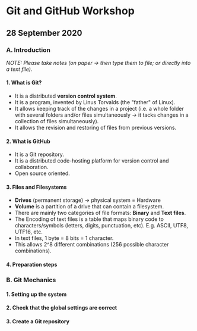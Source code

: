 # Git and GitHub Workshop

## 28 September 2020

### A. Introduction
*NOTE: Please take notes (on paper -> then type them to file; or directly into a text file).*

#### 1. What is Git?
+ It is a distributed **version control system**.
+ It is a program, invented by Linus Torvalds (the "father" of Linux).
+ It allows keeping track of the changes in a project (i.e. a whole folder with several folders and/or files simultaneously -> it tacks changes in a collection of files simultaneously).
+ It allows the revision and restoring of files from previous versions.

#### 2. What is GitHub
+ It is a Git repository.
+ It is a distributed code-hosting platform for version control and collaboration.
+ Open source oriented.

#### 3. Files and Filesystems
+ **Drives** (permanent storage) -> physical system = Hardware
+ **Volume** is a partition of a drive that can contain a filesystem.
+ There are mainly two categories of file formats: **Binary** and **Text files**.
+ The Encoding of text files is a table that maps binary code to characters/symbols (letters, digits, punctuation, etc). E.g. ASCII, UTF8, UTF16, etc.  
+ In text files, 1 byte = 8 bits = 1 character.
+ This allows 2^8 different combinations (256 possible character combinations).  

#### 4. Preparation steps

### B. Git Mechanics

#### 1. Setting up the system

#### 2. Check that the global settings are correct

#### 3. Create a Git repository
